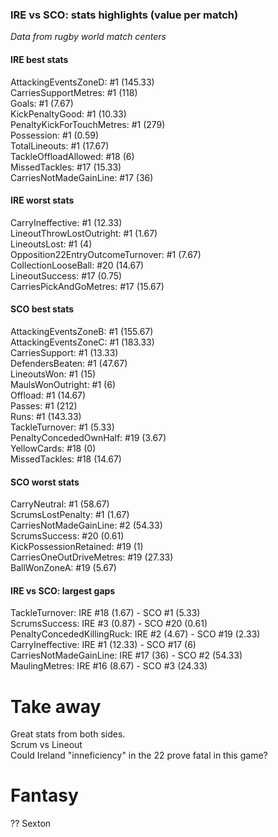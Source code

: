 ### IRE vs SCO: stats highlights (value per match)

_Data from rugby world match centers_

#### IRE best stats

AttackingEventsZoneD: #1 (145.33)  
CarriesSupportMetres: #1 (118)  
Goals: #1 (7.67)  
KickPenaltyGood: #1 (10.33)  
PenaltyKickForTouchMetres: #1 (279)  
Possession: #1 (0.59)  
TotalLineouts: #1 (17.67)  
TackleOffloadAllowed: #18 (6)  
MissedTackles: #17 (15.33)  
CarriesNotMadeGainLine: #17 (36)

#### IRE worst stats

CarryIneffective: #1 (12.33)  
LineoutThrowLostOutright: #1 (1.67)  
LineoutsLost: #1 (4)  
Opposition22EntryOutcomeTurnover: #1 (7.67)  
CollectionLooseBall: #20 (14.67)  
LineoutSuccess: #17 (0.75)  
CarriesPickAndGoMetres: #17 (15.67)

#### SCO best stats

AttackingEventsZoneB: #1 (155.67)  
AttackingEventsZoneC: #1 (183.33)  
CarriesSupport: #1 (13.33)  
DefendersBeaten: #1 (47.67)  
LineoutsWon: #1 (15)  
MaulsWonOutright: #1 (6)  
Offload: #1 (14.67)  
Passes: #1 (212)  
Runs: #1 (143.33)  
TackleTurnover: #1 (5.33)  
PenaltyConcededOwnHalf: #19 (3.67)  
YellowCards: #18 (0)  
MissedTackles: #18 (14.67)

#### SCO worst stats

CarryNeutral: #1 (58.67)  
ScrumsLostPenalty: #1 (1.67)  
CarriesNotMadeGainLine: #2 (54.33)  
ScrumsSuccess: #20 (0.61)  
KickPossessionRetained: #19 (1)  
CarriesOneOutDriveMetres: #19 (27.33)  
BallWonZoneA: #19 (5.67)

#### IRE vs SCO: largest gaps

TackleTurnover: IRE #18 (1.67) - SCO #1 (5.33)  
ScrumsSuccess: IRE #3 (0.87) - SCO #20 (0.61)  
PenaltyConcededKillingRuck: IRE #2 (4.67) - SCO #19 (2.33)  
CarryIneffective: IRE #1 (12.33) - SCO #17 (6)  
CarriesNotMadeGainLine: IRE #17 (36) - SCO #2 (54.33)  
MaulingMetres: IRE #16 (8.67) - SCO #3 (24.33)

# Take away

Great stats from both sides.  
Scrum vs Lineout  
Could Ireland "inneficiency" in the 22 prove fatal in this game?

# Fantasy

??
Sexton
